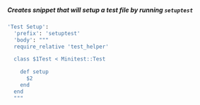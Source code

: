##### Creates snippet that will setup a test file by running `setuptest`
```ruby
'Test Setup':
  'prefix': 'setuptest'
  'body': """
  require_relative 'test_helper'

  class $1Test < Minitest::Test

    def setup
      $2
    end
  end
  """
```
